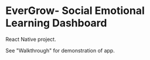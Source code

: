 # EverGrow- Social Emotional Learning Dashboard

React Native project.

See "Walkthrough" for demonstration of app.